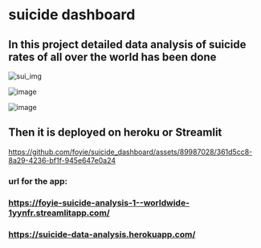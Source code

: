 # suicide dashboard
## In this project detailed data analysis of suicide rates of all over the world has been done


![sui_img](https://user-images.githubusercontent.com/89987028/210267830-63871883-0564-41be-9f8a-0f43721779d4.png)

![image](https://user-images.githubusercontent.com/89987028/210268342-cafb0208-d480-43f2-9bc3-1f9643a1e5ad.png)

![image](https://user-images.githubusercontent.com/89987028/210268153-26514d9a-6194-4046-8d5b-931a11729aec.png)

## Then it is deployed on heroku or Streamlit
https://github.com/foyie/suicide_dashboard/assets/89987028/361d5cc8-8a29-4236-bf1f-945e647e0a24
### url for the app: 
### https://foyie-suicide-analysis-1--worldwide-1yynfr.streamlitapp.com/
### https://suicide-data-analysis.herokuapp.com/
